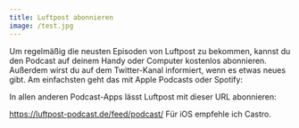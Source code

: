 ```yaml
---
title: Luftpost abonnieren
image: /test.jpg
---
```


Um regelmäßig die neusten Episoden von Luftpost zu bekommen, kannst du den Podcast auf deinem Handy oder Computer kostenlos abonnieren. Außerdem wirst du auf dem Twitter-Kanal informiert, wenn es etwas neues gibt. Am einfachsten geht das mit Apple Podcasts oder Spotify:

In allen anderen Podcast-Apps lässt Luftpost mit dieser URL abonnieren:

https://luftpost-podcast.de/feed/podcast/
Für iOS empfehle ich Castro.
